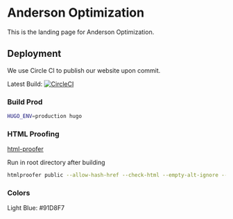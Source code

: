 
# Anderson Optimization

This is the landing page for Anderson Optimization.  

## Deployment

We use Circle CI to publish our website upon commit.

Latest Build: [![CircleCI](https://circleci.com/gh/andersonopt/website.svg?style=svg)](https://circleci.com/gh/andersonopt/website)

### Build Prod

```bash
HUGO_ENV=production hugo 
```

### HTML Proofing

[html-proofer](https://github.com/gjtorikian/html-proofer)

Run in root directory after building
```bash
htmlproofer public --allow-hash-href --check-html --empty-alt-ignore --disable-external
```

### Colors

Light Blue: #91D8F7